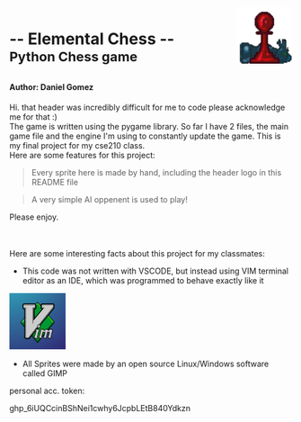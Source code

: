 
<img src="/assets_chess/logos/chess-peices_pawn_red_horse_blue.png" alt="chess-logo" style="float: right; width:100px;"/>

# -- Elemental Chess --<br><sup>Python Chess game</sup>
#### Author: Daniel Gomez  
Hi. that header was incredibly difficult for me to code please acknowledge me for that :)  
The game is written using the pygame library. So far I have 2 files, the main game file and the engine I'm using to constantly update the game.
This is my final project for my cse210 class.  
Here are some features for this project:  
> Every sprite here is made by hand, including the header logo in this README file


> A very simple AI oppenent is used to play!  

Please enjoy.  
<br/>

<br/>  
Here are some interesting facts about this project for my classmates:  

* This code was not written with VSCODE, but instead using VIM terminal editor as an IDE, which was programmed to behave exactly like it 
<img src="/assets_chess/vim_logo.jpg" alt="vim logo" style="height: 100px; width:100px;"/>  

* All Sprites were made by an open source Linux/Windows software called GIMP  

personal acc. token:  

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
